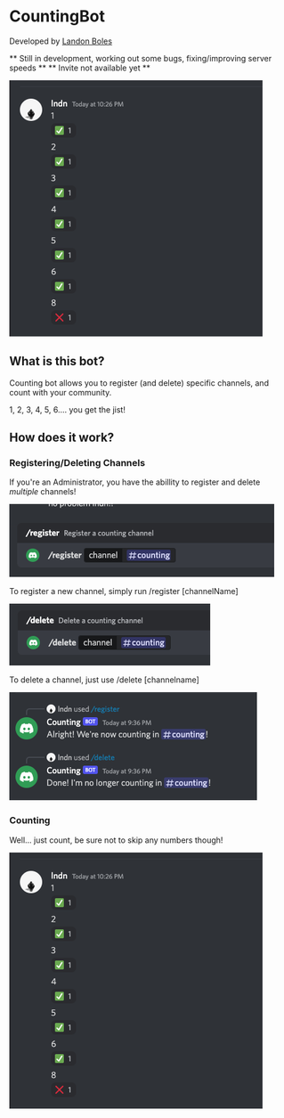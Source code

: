 # CountingBot
Developed by [Landon Boles](https://github.com/TheLDB)

** Still in development, working out some bugs, fixing/improving server speeds **
** Invite not available yet **

![Counting Bot](public/counting.png)

## What is this bot?
Counting bot allows you to register (and delete) specific channels, and count with your community.

1, 2, 3, 4, 5, 6.... you get the jist!

## How does it work?

### Registering/Deleting Channels
If you're an Administrator, you have the abillity to register and delete *multiple* channels!

![Register Screenshot](public/register.png)

To register a new channel, simply run /register [channelName]

![Delete Screenshot](public/delete.png)

To delete a channel, just use /delete [channelname]

![Both Actions Done](public/both_done.png)

### Counting
Well... just count, be sure not to skip any numbers though!

![Counting Bot](public/counting.png)